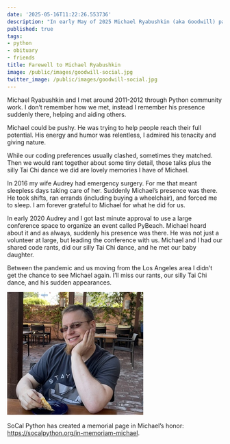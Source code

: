 ```yaml
---
date: '2025-05-16T11:22:26.553736'
description: "In early May of 2025 Michael Ryabushkin (aka Goodwill) passed away. He was a great friend and an even better person. I will miss him dearly."
published: true
tags:
- python
- obituary
- friends
title: Farewell to Michael Ryabushkin
image: /public/images/goodwill-social.jpg
twitter_image: /public/images/goodwill-social.jpg
---
```


Michael Ryabushkin and I met around 2011-2012 through Python community work. I don’t remember how we met, instead I remember his presence suddenly there, helping and aiding others.

Michael could be pushy. He was trying to help people reach their full potential. His energy and humor was relentless, I admired his tenacity and giving nature.

While our coding preferences usually clashed, sometimes they matched. Then we would rant together about some tiny detail, those talks plus the silly Tai Chi dance we did are lovely memories I have of Michael. 

In 2016 my wife Audrey had emergency surgery. For me that meant sleepless days taking care of her. Suddenly Michael’s presence was there. He took shifts, ran errands (including buying a wheelchair), and forced me to sleep. I am forever grateful to Michael for what he did for us. 

In early 2020 Audrey and I got last minute approval to use a large conference space to organize an event called PyBeach. Michael heard about it and as always, suddenly his presence was there. He was not just a volunteer at large, but leading the conference with us. Michael and I had our shared code rants, did our silly Tai Chi dance, and he met our baby daughter.

Between the pandemic and us moving from the Los Angeles area I didn’t get the chance to see Michael again. I’ll miss our rants, our silly Tai Chi dance, and his sudden appearances. 

![Michael Ryabushkin](/public/images/goodwill-social.jpg)

SoCal Python has created a memorial page in Michael’s honor: https://socalpython.org/in-memoriam-michael.